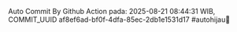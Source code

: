 Auto Commit By Github Action pada: 2025-08-21 08:44:31 WIB, COMMIT_UUID af8ef6ad-bf0f-4dfa-85ec-2db1e1531d17 #autohijau🗿
